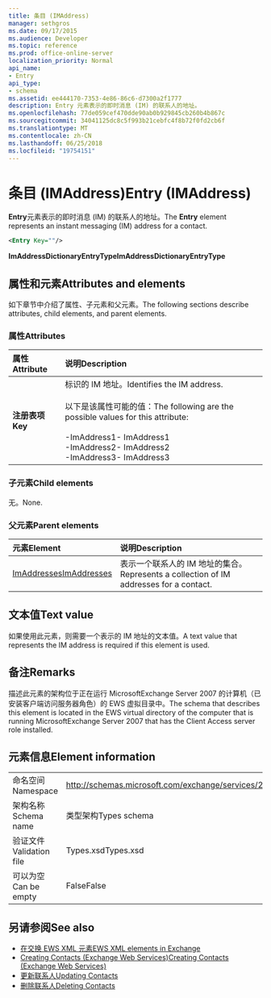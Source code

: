 ```yaml
---
title: 条目 (IMAddress)
manager: sethgros
ms.date: 09/17/2015
ms.audience: Developer
ms.topic: reference
ms.prod: office-online-server
localization_priority: Normal
api_name:
- Entry
api_type:
- schema
ms.assetid: ee444170-7353-4e86-86c6-d7300a2f1777
description: Entry 元素表示的即时消息 (IM) 的联系人的地址。
ms.openlocfilehash: 77de059cef470dde90ab0b929845cb260b4b867c
ms.sourcegitcommit: 34041125dc8c5f993b21cebfc4f8b72f0fd2cb6f
ms.translationtype: MT
ms.contentlocale: zh-CN
ms.lasthandoff: 06/25/2018
ms.locfileid: "19754151"
---
```

# <a name="entry-imaddress"></a><span data-ttu-id="768b3-103">条目 (IMAddress)</span><span class="sxs-lookup"><span data-stu-id="768b3-103">Entry (IMAddress)</span></span>

<span data-ttu-id="768b3-104">**Entry**元素表示的即时消息 (IM) 的联系人的地址。</span><span class="sxs-lookup"><span data-stu-id="768b3-104">The **Entry** element represents an instant messaging (IM) address for a contact.</span></span> 
  
```xml
<Entry Key=""/>
```

 <span data-ttu-id="768b3-105">**ImAddressDictionaryEntryType**</span><span class="sxs-lookup"><span data-stu-id="768b3-105">**ImAddressDictionaryEntryType**</span></span>
## <a name="attributes-and-elements"></a><span data-ttu-id="768b3-106">属性和元素</span><span class="sxs-lookup"><span data-stu-id="768b3-106">Attributes and elements</span></span>

<span data-ttu-id="768b3-107">如下章节中介绍了属性、子元素和父元素。</span><span class="sxs-lookup"><span data-stu-id="768b3-107">The following sections describe attributes, child elements, and parent elements.</span></span>
  
### <a name="attributes"></a><span data-ttu-id="768b3-108">属性</span><span class="sxs-lookup"><span data-stu-id="768b3-108">Attributes</span></span>

|<span data-ttu-id="768b3-109">**属性**</span><span class="sxs-lookup"><span data-stu-id="768b3-109">**Attribute**</span></span>|<span data-ttu-id="768b3-110">**说明**</span><span class="sxs-lookup"><span data-stu-id="768b3-110">**Description**</span></span>|
|:-----|:-----|
|<span data-ttu-id="768b3-111">**注册表项**</span><span class="sxs-lookup"><span data-stu-id="768b3-111">**Key**</span></span> <br/> | <span data-ttu-id="768b3-112">标识的 IM 地址。</span><span class="sxs-lookup"><span data-stu-id="768b3-112">Identifies the IM address.</span></span><br/><br/><span data-ttu-id="768b3-113">以下是该属性可能的值：</span><span class="sxs-lookup"><span data-stu-id="768b3-113">The following are the possible values for this attribute:</span></span><br/><br/><span data-ttu-id="768b3-114">-ImAddress1</span><span class="sxs-lookup"><span data-stu-id="768b3-114">-  ImAddress1</span></span>  <br/><span data-ttu-id="768b3-115">-ImAddress2</span><span class="sxs-lookup"><span data-stu-id="768b3-115">-  ImAddress2</span></span>  <br/><span data-ttu-id="768b3-116">-ImAddress3</span><span class="sxs-lookup"><span data-stu-id="768b3-116">-  ImAddress3</span></span>  <br/> |
   
### <a name="child-elements"></a><span data-ttu-id="768b3-117">子元素</span><span class="sxs-lookup"><span data-stu-id="768b3-117">Child elements</span></span>

<span data-ttu-id="768b3-118">无。</span><span class="sxs-lookup"><span data-stu-id="768b3-118">None.</span></span>
  
### <a name="parent-elements"></a><span data-ttu-id="768b3-119">父元素</span><span class="sxs-lookup"><span data-stu-id="768b3-119">Parent elements</span></span>

|<span data-ttu-id="768b3-120">**元素**</span><span class="sxs-lookup"><span data-stu-id="768b3-120">**Element**</span></span>|<span data-ttu-id="768b3-121">**说明**</span><span class="sxs-lookup"><span data-stu-id="768b3-121">**Description**</span></span>|
|:-----|:-----|
|[<span data-ttu-id="768b3-122">ImAddresses</span><span class="sxs-lookup"><span data-stu-id="768b3-122">ImAddresses</span></span>](imaddresses.md) <br/> |<span data-ttu-id="768b3-123">表示一个联系人的 IM 地址的集合。</span><span class="sxs-lookup"><span data-stu-id="768b3-123">Represents a collection of IM addresses for a contact.</span></span>  <br/> |
   
## <a name="text-value"></a><span data-ttu-id="768b3-124">文本值</span><span class="sxs-lookup"><span data-stu-id="768b3-124">Text value</span></span>

<span data-ttu-id="768b3-125">如果使用此元素，则需要一个表示的 IM 地址的文本值。</span><span class="sxs-lookup"><span data-stu-id="768b3-125">A text value that represents the IM address is required if this element is used.</span></span>
  
## <a name="remarks"></a><span data-ttu-id="768b3-126">备注</span><span class="sxs-lookup"><span data-stu-id="768b3-126">Remarks</span></span>

<span data-ttu-id="768b3-127">描述此元素的架构位于正在运行 MicrosoftExchange Server 2007 的计算机（已安装客户端访问服务器角色）的 EWS 虚拟目录中。</span><span class="sxs-lookup"><span data-stu-id="768b3-127">The schema that describes this element is located in the EWS virtual directory of the computer that is running MicrosoftExchange Server 2007 that has the Client Access server role installed.</span></span>
  
## <a name="element-information"></a><span data-ttu-id="768b3-128">元素信息</span><span class="sxs-lookup"><span data-stu-id="768b3-128">Element information</span></span>

|||
|:-----|:-----|
|<span data-ttu-id="768b3-129">命名空间</span><span class="sxs-lookup"><span data-stu-id="768b3-129">Namespace</span></span>  <br/> |http://schemas.microsoft.com/exchange/services/2006/types  <br/> |
|<span data-ttu-id="768b3-130">架构名称</span><span class="sxs-lookup"><span data-stu-id="768b3-130">Schema name</span></span>  <br/> |<span data-ttu-id="768b3-131">类型架构</span><span class="sxs-lookup"><span data-stu-id="768b3-131">Types schema</span></span>  <br/> |
|<span data-ttu-id="768b3-132">验证文件</span><span class="sxs-lookup"><span data-stu-id="768b3-132">Validation file</span></span>  <br/> |<span data-ttu-id="768b3-133">Types.xsd</span><span class="sxs-lookup"><span data-stu-id="768b3-133">Types.xsd</span></span>  <br/> |
|<span data-ttu-id="768b3-134">可以为空</span><span class="sxs-lookup"><span data-stu-id="768b3-134">Can be empty</span></span>  <br/> |<span data-ttu-id="768b3-135">False</span><span class="sxs-lookup"><span data-stu-id="768b3-135">False</span></span>  <br/> |
   
## <a name="see-also"></a><span data-ttu-id="768b3-136">另请参阅</span><span class="sxs-lookup"><span data-stu-id="768b3-136">See also</span></span>

- [<span data-ttu-id="768b3-137">在交换 EWS XML 元素</span><span class="sxs-lookup"><span data-stu-id="768b3-137">EWS XML elements in Exchange</span></span>](ews-xml-elements-in-exchange.md)
- [<span data-ttu-id="768b3-138">Creating Contacts (Exchange Web Services)</span><span class="sxs-lookup"><span data-stu-id="768b3-138">Creating Contacts (Exchange Web Services)</span></span>](http://msdn.microsoft.com/library/4845917e-70d1-481c-bbd7-011ec6571789%28Office.15%29.aspx)  
- [<span data-ttu-id="768b3-139">更新联系人</span><span class="sxs-lookup"><span data-stu-id="768b3-139">Updating Contacts</span></span>](http://msdn.microsoft.com/library/9a865953-b94a-4229-b632-2dee433314be%28Office.15%29.aspx)  
- [<span data-ttu-id="768b3-140">删除联系人</span><span class="sxs-lookup"><span data-stu-id="768b3-140">Deleting Contacts</span></span>](http://msdn.microsoft.com/library/fcc3dc84-cd3e-455e-a1a7-ae6921c9b588%28Office.15%29.aspx)

